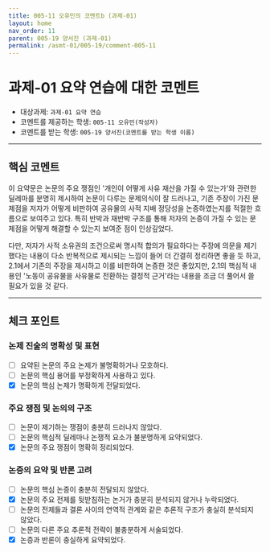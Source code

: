 ```yaml
---
title: 005-11 오유민의 코멘트b (과제-01) 
layout: home
nav_order: 11
parent: 005-19 양서진 (과제-01)
permalink: /asmt-01/005-19/comment-005-11
---
```


# 과제-01 요약 연습에 대한 코멘트

- 대상과제: `과제-01 요약 연습`
- 코멘트를 제공하는 학생: `005-11 오유민(작성자)` 
- 코멘트를 받는 학생: `005-19 양서진(코멘트를 받는 학생 이름)` 

---

## 핵심 코멘트

이 요약문은 논문의 주요 쟁점인 '개인이 어떻게 사유 재산을 가질 수 있는가'와 관련한 딜레마를 분명히 제시하여 논문이 다루는 문제의식이 잘 드러나고, 기존 주장이 가진 문제점을 저자가 어떻게 비판하여 공유물의 사적 지배 정당성을 논증하였는지를 적절한 흐름으로 보여주고 있다. 특히 반박과 재반박 구조를 통해 저자의 논증이 가질 수 있는 문제점을 어떻게 해결할 수 있는지 보여준 점이 인상깊었다.

다만, 저자가 사적 소유권의 조건으로써 명시적 합의가 필요하다는 주장에 의문을 제기했다는 내용이 다소 반복적으로 제시되는 느낌이 들어 더 간결히 정리하면 좋을 듯 하고, 2.1에서 기존의 주장을 제시하고 이를 비판하여 논증한 것은 좋았지만, 2.1의 핵심적 내용인 '노동이 공유물을 사유물로 전환하는 결정적 근거'라는 내용을 조금 더 풀어서 쓸 필요가 있을 것 같다.

---

## 체크 포인트

### 논제 진술의 명확성 및 표현  
- [ ] 요약된 논문의 주요 논제가 불명확하거나 모호하다.  
- [ ] 논문의 핵심 용어를 부정확하게 사용하고 있다.  
- [x] 논문의 핵심 논제가 명확하게 전달되었다.  

### 주요 쟁점 및 논의의 구조  
- [ ] 논문이 제기하는 쟁점이 충분히 드러나지 않았다.  
- [ ] 논문의 핵심적 딜레마나 논쟁적 요소가 불분명하게 요약되었다.  
- [x] 논문의 주요 쟁점이 명확히 정리되었다.  

### 논증의 요약 및 반론 고려  
- [ ] 논문의 핵심 논증이 충분히 전달되지 않았다.  
- [x] 논문의 주요 전제를 뒷받침하는 논거가 충분히 분석되지 않거나 누락되었다.  
- [ ] 논문의 전제들과 결론 사이의 연역적 관계와 같은 추론적 구조가 충실히 분석되지 않았다.  
- [ ] 논문의 다른 주요 추론적 전략이 불충분하게 서술되었다.
- [x] 논증과 반론이 충실하게 요약되었다. 